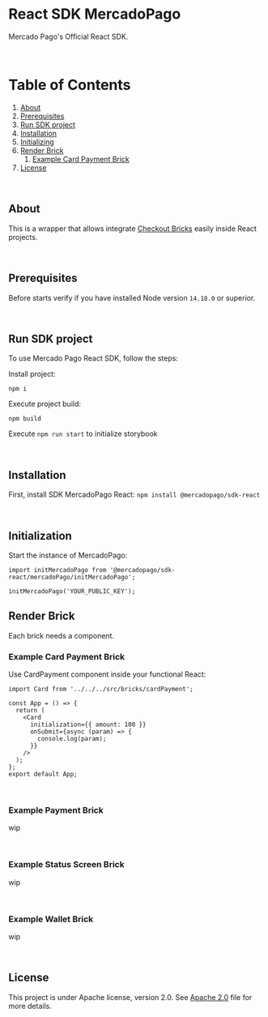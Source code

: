 # React SDK MercadoPago
Mercado Pago's Official React SDK.

<br />

# Table of Contents
1. [About](#about)
2. [Prerequisites](#prerequisites)
3. [Run SDK project](#run-sdk-project)
4. [Installation](#installation)
5. [Initializing](#initializing)
6. [Render Brick](#render-brick)
    1. [Example Card Payment Brick](#example-card-paymentbrick)
7. [License](#license)

<br />

## About
This is a wrapper that allows integrate [Checkout Bricks](https://www.mercadopago.com/developers/en/docs/checkout-bricks/landing) easily inside React projects. 

<br />

## Prerequisites
Before starts verify if you have installed Node version `14.18.0` or superior.

<br/>

## Run SDK project
To use Mercado Pago React SDK, follow the steps:

Install project:

```
npm i
```

Execute project build:

```
npm build
```

Execute `npm run start` to initialize storybook

<br/>

## Installation
First, install SDK MercadoPago React:
`npm install @mercadopago/sdk-react`

<br/>

## Initialization
Start the instance of MercadoPago:
```
import initMercadoPago from '@mercadopago/sdk-react/mercadoPago/initMercadoPago';

initMercadoPago('YOUR_PUBLIC_KEY');
```

## Render Brick
Each brick needs a component.

### Example Card Payment Brick
Use CardPayment component inside your functional React:
```
import Card from '../../../src/bricks/cardPayment';

const App = () => {
  return (
    <Card
      initialization={{ amount: 100 }}
      onSubmit={async (param) => {
        console.log(param);
      }}
    />
  );
};
export default App;
```
<br/>

### Example Payment Brick
wip

<br/>

### Example Status Screen Brick
wip

<br/>

### Example Wallet Brick
wip

<br/>

## License
This project is under Apache license, version 2.0. See [Apache 2.0](LICENSE) file for more details.

